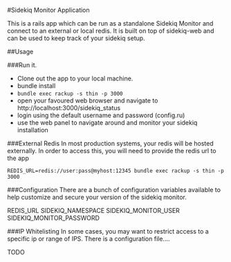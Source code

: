 #Sidekiq Monitor Application

This is a rails app which can be run as a standalone Sidekiq Monitor and connect to an external or local redis.
It is built on top of sidekiq-web and can be used to keep track of your sidekiq setup.


##Usage

###Run it.
 * Clone out the app to your local machine.
 * bundle install
 * `bundle exec rackup -s thin -p 3000`
 * open your favoured web browser and navigate to http://localhost:3000/sidekiq_status
 * login using the default username and password (config.ru)
 * use the web panel to navigate around and monitor your sidekiq installation

###External Redis
In most production systems, your redis will be hosted externally.
In order to access this, you will need to provide the redis url to the app

 `REDIS_URL=redis://user:pass@myhost:12345 bundle exec rackup -s thin -p 3000`


###Configuration
There are a bunch of configuration variables available to help customize and secure your version of the sidekiq monitor.

REDIS_URL
SIDEKIQ_NAMESPACE
SIDEKIQ_MONITOR_USER
SIDEKIQ_MONITOR_PASSWORD



###IP Whitelisting
In some cases, you may want to restrict access to a specific ip or range of IPS. There is a configuration file....

TODO





